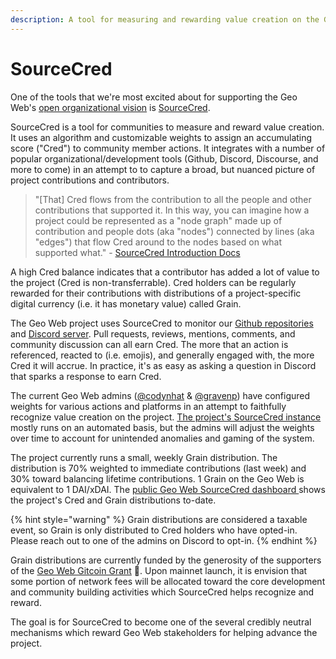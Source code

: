 ```yaml
---
description: A tool for measuring and rewarding value creation on the Geo Web project.
---
```


# SourceCred

One of the tools that we're most excited about for supporting the Geo Web's [open organizational vision](open-org-vision.md) is [SourceCred](https://sourcecred.io/).

SourceCred is a tool for communities to measure and reward value creation. It uses an algorithm and customizable weights to assign an accumulating score \("Cred"\) to community member actions. It integrates with a number of popular organizational/development tools \(Github, Discord, Discourse, and more to come\) in an attempt to to capture a broad, but nuanced picture of project contributions and contributors.

> "\[That\] Cred flows from the contribution to all the people and other contributions that supported it. In this way, you can imagine how a project could be represented as a "node graph" made up of contribution and people dots \(aka "nodes"\) connected by lines \(aka "edges"\) that flow Cred around to the nodes based on what supported what." - [SourceCred Introduction Docs](https://sourcecred.io/docs)

A high Cred balance indicates that a contributor has added a lot of value to the project \(Cred is non-transferrable\). Cred holders can be regularly rewarded for their contributions with distributions of a project-specific digital currency \(i.e. it has monetary value\) called Grain.

The Geo Web project uses SourceCred to monitor our [Github repositories](https://github.com/Geo-Web-Project) and [Discord server](https://discord.com/invite/reXgPru7ck). Pull requests, reviews, mentions, comments, and community discussion can all earn Cred. The more that an action is referenced, reacted to \(i.e. emojis\), and generally engaged with, the more Cred it will accrue. In practice, it's as easy as asking a question in Discord that sparks a response to earn Cred.

The current Geo Web admins \([@codynhat](https://github.com/codynhat) & [@gravenp](https://github.com/gravenp)\) have configured weights for various actions and platforms in an attempt to faithfully recognize value creation on the project. [The project's SourceCred instance](https://github.com/Geo-Web-Project/sourcecred-instance) mostly runs on an automated basis, but the admins will adjust the weights over time to account for unintended anomalies and gaming of the system.

The project currently runs a small, weekly Grain distribution. The distribution is 70% weighted to immediate contributions \(last week\) and 30% toward balancing lifetime contributions. 1 Grain on the Geo Web is equivalent to 1 DAI/xDAI. The [public Geo Web SourceCred dashboard ](https://geo-web-project.github.io/sourcecred-instance/#/explorer)shows the project's Cred and Grain distributions to-date.

{% hint style="warning" %}
Grain distributions are considered a taxable event, so Grain is only distributed to Cred holders who have opted-in. Please reach out to one of the admins on Discord to opt-in.
{% endhint %}

Grain distributions are currently funded by the generosity of the supporters of the [Geo Web Gitcoin Grant](https://gitcoin.co/grants/1403/the-geo-web) 🙏. Upon mainnet launch, it is envision that some portion of network fees will be allocated toward the core development and community building activities which SourceCred helps recognize and reward.

The goal is for SourceCred to become one of the several credibly neutral mechanisms which reward Geo Web stakeholders for helping advance the project.

